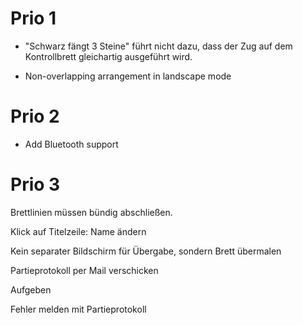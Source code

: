 # Prio 1

* "Schwarz fängt 3 Steine" führt nicht dazu, dass der Zug auf dem Kontrollbrett gleichartig ausgeführt wird.

* Non-overlapping arrangement in landscape mode

# Prio 2

* Add Bluetooth support

# Prio 3

Brettlinien müssen bündig abschließen.

Klick auf Titelzeile: Name ändern

Kein separater Bildschirm für Übergabe, sondern Brett übermalen

Partieprotokoll per Mail verschicken

Aufgeben

Fehler melden mit Partieprotokoll
